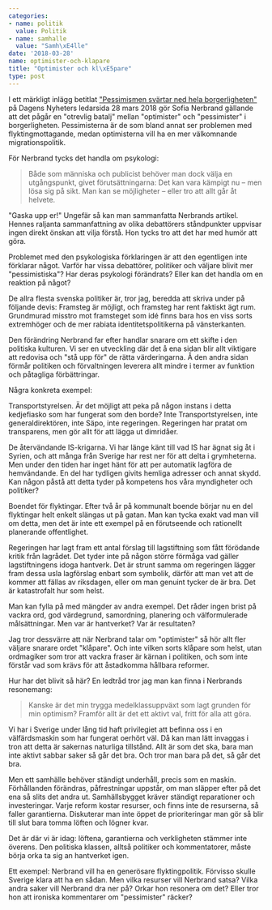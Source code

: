 ```yaml
---
categories:
- name: politik
  value: Politik
- name: samhalle
  value: "Samh\xE4lle"
date: '2018-03-28'
name: optimister-och-klapare
title: "Optimister och kl\xE5pare"
type: post
---
```

I ett märkligt inlägg betitlat ["Pessimismen svärtar ned hela borgerligheten"](https://www.dn.se/ledare/signerat/sofia-nerbrand-pessimismen-svartar-ned-hela-borgerligheten/) på Dagens Nyheters ledarsida 28 mars 2018 gör Sofia Nerbrand gällande att det pågår en "otrevlig batalj" mellan "optimister" och "pessimister" i borgerligheten. Pessimisterna är de som bland annat ser problemen med flyktingmottagande, medan optimisterna vill ha en mer välkomnande migrationspolitik.

För Nerbrand tycks det handla om psykologi:

> Både som människa och publicist behöver man dock välja en utgångspunkt, givet förutsättningarna: Det kan vara kämpigt nu – men lösa sig på sikt. Man kan se möjligheter – eller tro att allt går åt helvete.

"Gaska upp er!" Ungefär så kan man sammanfatta Nerbrands artikel. Hennes raljanta sammanfattning av olika debattörers ståndpunkter uppvisar ingen direkt önskan att vilja förstå. Hon tycks tro att det har med humör att göra.



Problemet med den psykologiska förklaringen är att den egentligen inte förklarar något. Varför har vissa debattörer, politiker och väljare blivit mer "pessimistiska"? Har deras psykologi förändrats? Eller kan det handla om en reaktion på något?

De allra flesta svenska politiker är, tror jag, beredda att skriva under på följande devis: Framsteg är möjligt, och framsteg har rent faktiskt ägt rum. Grundmurad misstro mot framsteget som idé finns bara hos en viss sorts extremhöger och de mer rabiata identitetspolitikerna på vänsterkanten.

Den förändring Nerbrand far efter handlar snarare om ett skifte i den politiska kulturen. Vi ser en utveckling där det å ena sidan blir allt viktigare att redovisa och "stå upp för" de rätta värderingarna. Å den andra sidan förmår politiken och förvaltningen leverera allt mindre i termer av funktion och påtagliga förbättringar.

Några konkreta exempel: 

Transportstyrelsen. Är det möjligt att peka på någon instans i detta kedjefiasko som har fungerat som den borde? Inte Transportstyrelsen, inte generaldirektören, inte Säpo, inte regeringen. Regeringen har pratat om transparens, men gör allt för att lägga ut dimridåer.

De återvändande IS-krigarna. Vi har länge känt till vad IS har ägnat sig åt i Syrien, och att många från Sverige har rest ner för att delta i grymheterna. Men under den tiden har inget hänt för att per automatik lagföra de hemvändande. En del har tydligen givits hemliga adresser och annat skydd. Kan någon påstå att detta tyder på kompetens hos våra myndigheter och politiker?

Boendet för flyktingar. Efter två år på kommunalt boende börjar nu en del flyktingar helt enkelt slängas ut på gatan. Man kan tycka exakt vad man vill om detta, men det är inte ett exempel på en förutseende och rationellt planerande offentlighet.

Regeringen har lagt fram ett antal förslag till lagstiftning som fått förödande kritik från lagrådet. Det tyder inte på någon större förmåga vad gäller lagstiftningens idoga hantverk. Det är strunt samma om regeringen lägger fram dessa usla lagförslag enbart som symbolik, därför att man vet att de kommer att fällas av riksdagen, eller om man genuint tycker de är bra. Det är katastrofalt hur som helst.

Man kan fylla på med mängder av andra exempel. Det råder ingen brist på vackra ord, god värdegrund, samordning, planering och välformulerade målsättningar. Men var är hantverket? Var är resultaten?

Jag tror dessvärre att när Nerbrand talar om "optimister" så hör allt fler väljare snarare ordet "klåpare". Och inte vilken sorts klåpare som helst, utan ordmagiker som tror att vackra fraser är kärnan i politiken, och som inte förstår vad som krävs för att åstadkomma hållbara reformer.

Hur har det blivit så här? En ledtråd tror jag man kan finna i Nerbrands resonemang:

> Kanske är det min trygga medelklassuppväxt som lagt grunden för min optimism? Framför allt är det ett aktivt val, fritt för alla att göra.

Vi har i Sverige under lång tid haft privilegiet att befinna oss i en välfärdsmaskin som har fungerat oerhört väl. Då kan man lätt invaggas i tron att detta är sakernas naturliga tillstånd. Allt är som det ska, bara man inte aktivt sabbar saker så går det bra. Och tror man bara på det, så går det bra.

Men ett samhälle behöver ständigt underhåll, precis som en maskin. Förhållanden förändras, påfrestningar uppstår, om man släpper efter på det ena så slits det andra ut. Samhällsbygget kräver ständigt reparationer och investeringar. Varje reform kostar resurser, och finns inte de resurserna, så faller garantierna. Diskuterar man inte öppet de prioriteringar man gör så blir till slut bara tomma löften och lögner kvar.

Det är där vi är idag: löftena, garantierna och verkligheten stämmer inte överens. Den politiska klassen, alltså politiker och kommentatorer, måste börja orka ta sig an hantverket igen.

Ett exempel: Nerbrand vill ha en generösare flyktingpolitik. Förvisso skulle Sverige klara att ha en sådan. Men vilka resurser vill Nerbrand satsa? Vilka andra saker vill Nerbrand dra ner på? Orkar hon resonera om det? Eller tror hon att ironiska kommentarer om "pessimister" räcker?

